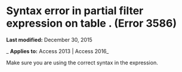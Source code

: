 
# Syntax error in partial filter expression on table <name>. (Error 3586)

 **Last modified:** December 30, 2015

 _ **Applies to:** Access 2013 | Access 2016_

Make sure you are using the correct syntax in the expression.

